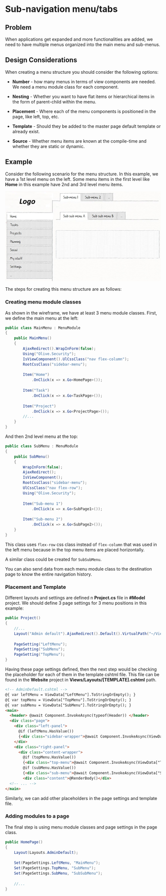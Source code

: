 # Sub-navigation menu/tabs

## Problem

When applications get expanded and more functionalities are added, we need to have multiple menus organized into the main menu and sub-menus. 

## Design Considerations

When creating a menu structure you should consider the following options:

- **Number** - how many menus in terms of view components are needed. We need a menu module class for each component.

- **Nesting** - Whether you want to have flat items or hierarchical items in the form of parent-child within the menu.

- **Placement** - Where each of the menu components is positioned in the page, like left, top, etc.

- **Template** - Should they be added to the master page default template or already exist.

- **Source** - Whether menu items are known at the compile-time and whether they are static or dynamic.

## Example

Consider the following scenario for the menu structure. In this example, we have a 1st level menu on the left. Some menu items in the first level like **Home** in this example have 2nd and 3rd level menu items.

![Menu Navigation structure](images/Submenu.jpg)

The steps for creating this menu structure are as follows:

### Creating menu module classes
As shown in the wireframe, we have at least 3 menu module classes. First, we define the main menu at the left:

```csharp
public class MainMenu : MenuModule
{
    public MainMenu()
    {
        AjaxRedirect().WrapInForm(false);
        Using("Olive.Security");
        IsViewComponent().UlCssClass("nav flex-column");
        RootCssClass("sidebar-menu");

        Item("Home")
            .OnClick(x => x.Go<HomePage>());

        Item("Task")
            .OnClick(x => x.Go<TaskPage>());

        Item("Project")
            .OnClick(x => x.Go<ProjectPage>());
        //...
    }
}
```
And then 2nd level menu at the top:
```csharp
public class SubMenu : MenuModule
{
    public SubMenu()
    {
        WrapInForm(false);
        AjaxRedirect();
        IsViewComponent();
        RootCssClass("sidebar-menu");
        UlCssClass("nav flex-row");
        Using("Olive.Security");

        Item("Sub-menu 1")
            .OnClick(x => x.Go<SubPage1>());

        Item("Sub-menu 2")
            .OnClick(x => x.Go<SubPage2>());
    }
}
```
This class uses `flex-row` css class instead of `flex-column` that was used in the left menu because in the top menu items are placed horizontally.

A similar class could be created for `SubSubMenu`.

You can also send data from each menu module class to the destination page to know the entire navigation history.

### Placement and Template
Different layouts and settings are defined n **Project.cs** file in **#Model** project. We should define 3 page settings for 3 menu positions in this example:
```csharp
public Project()
{
    //...
    Layout("Admin default").AjaxRedirect().Default().VirtualPath("~/Views/Layouts/AdminDefault.cshtml");

    PageSetting("LeftMenu");
    PageSetting("SubMenu");
    PageSetting("TopMenu");
}
```
Having these page settings defined, then the next step would be checking the placeholder for each of them in the template cshtml file. This file can be found in the **Website** project in **Views/Layouts/[TEMPLATE].cshtml** path.
```html
<!-- AdminDefault.cshtml -->
@{ var leftMenu = ViewData["LeftMenu"].ToStringOrEmpty(); }
@{ var topMenu = ViewData["TopMenu"].ToStringOrEmpty(); }
@{ var subMenu = ViewData["SubMenu"].ToStringOrEmpty(); }
<main>
  <header> @await Component.InvokeAsync(typeof(Header)) </header>
  <div class="page">
    <div class="left-panel">
      @if (leftMenu.HasValue())
      {<div class="sidebar-wrapper">@await Component.InvokeAsync(ViewData["LeftMenu"].ToString())</div>}
    </div>
    <div class="right-panel">
      <div class="content-wrapper">
        @if (topMenu.HasValue())
        {<div class="top-menu">@await Component.InvokeAsync(ViewData["TopMenu"].ToString())</div>}
        @if (subMenu.HasValue())
        {<div class="sub-menu">@await Component.InvokeAsync(ViewData["SubMenu"].ToString())</div>}
        <div class="content">@RenderBody()</div>
  <!-- ... -->
</main>
```
Similarly, we can add other placeholders in the page settings and template file.

### Adding modules to a page
The final step is using menu module classes and page settings in the page class.
```csharp
public HomePage()
{
    Layout(Layouts.AdminDefault);

    Set(PageSettings.LeftMenu, "MainMenu");
    Set(PageSettings.TopMenu, "SubMenu");
    Set(PageSettings.SubMenu, "SubSubMenu");

    //...
}
```

